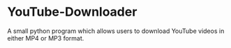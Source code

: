 # YouTube-Downloader
A small python program which allows users to download YouTube videos in either MP4 or MP3 format.
